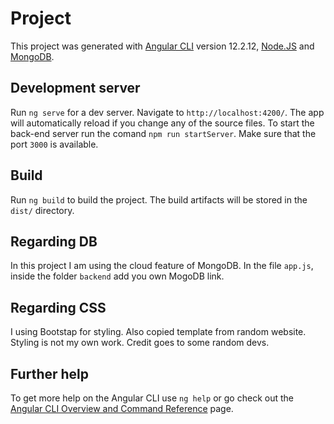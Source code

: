 # Project

This project was generated with [Angular CLI](https://github.com/angular/angular-cli) version 12.2.12, [Node.JS](https://nodejs.org/en/) and [MongoDB](https://www.mongodb.com/).

## Development server

Run `ng serve` for a dev server. Navigate to `http://localhost:4200/`. The app will automatically reload if you change any of the source files. To start the back-end server run the comand `npm run startServer`. Make sure that the port `3000` is available.

## Build

Run `ng build` to build the project. The build artifacts will be stored in the `dist/` directory.

## Regarding DB

In this project I am using the cloud feature of MongoDB. In the file `app.js`, inside the folder `backend` add you own MogoDB link.

## Regarding CSS

I using Bootstap for styling. Also copied template from random website. Styling is not my own work. Credit goes to some random devs.


## Further help

To get more help on the Angular CLI use `ng help` or go check out the [Angular CLI Overview and Command Reference](https://angular.io/cli) page.
